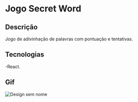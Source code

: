 # Jogo Secret Word

## Descrição
Jogo de adivinhação de palavras com pontuação e tentativas.

## Tecnologias
-React.

## Gif
![Design sem nome](https://user-images.githubusercontent.com/99519903/231578594-252b8a7d-282a-4146-933a-45840eb19eb8.gif)
